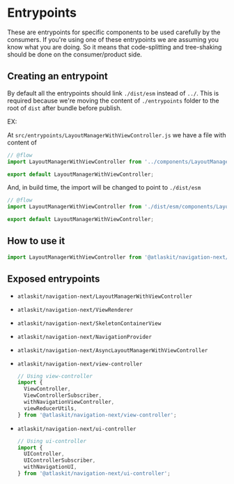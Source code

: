 # Entrypoints

These are entrypoints for specific components to be used carefully by the consumers. If you're using one of these entrypoints we are assuming you know what you are doing. So it means that code-splitting and tree-shaking should be done on the consumer/product side.

## Creating an entrypoint

By default all the entrypoints should link `./dist/esm` instead of `../`. This is required because we're moving the content of `./entrypoints` folder to the root of `dist` after bundle before publish.

EX:

At `src/entrypoints/LayoutManagerWithViewController.js` we have a file with content of

```js
// @flow
import LayoutManagerWithViewController from '../components/LayoutManagerWithViewController';

export default LayoutManagerWithViewController;
```

And, in build time, the import will be changed to point to `./dist/esm`

```js
// @flow
import LayoutManagerWithViewController from './dist/esm/components/LayoutManagerWithViewController';

export default LayoutManagerWithViewController;
```

## How to use it

```js
import LayoutManagerWithViewController from '@atlaskit/navigation-next/LayoutManagerWithViewController';
```

## Exposed entrypoints

- `atlaskit/navigation-next/LayoutManagerWithViewController`
- `atlaskit/navigation-next/ViewRenderer`
- `atlaskit/navigation-next/SkeletonContainerView`
- `atlaskit/navigation-next/NavigationProvider`
- `atlaskit/navigation-next/AsyncLayoutManagerWithViewController`
- `atlaskit/navigation-next/view-controller`

  ```js
  // Using view-controller
  import {
    ViewController,
    ViewControllerSubscriber,
    withNavigationViewController,
    viewReducerUtils,
  } from '@atlaskit/navigation-next/view-controller';
  ```

- `atlaskit/navigation-next/ui-controller`
  ```js
  // Using ui-controller
  import {
    UIController,
    UIControllerSubscriber,
    withNavigationUI,
  } from '@atlaskit/navigation-next/ui-controller';
  ```

